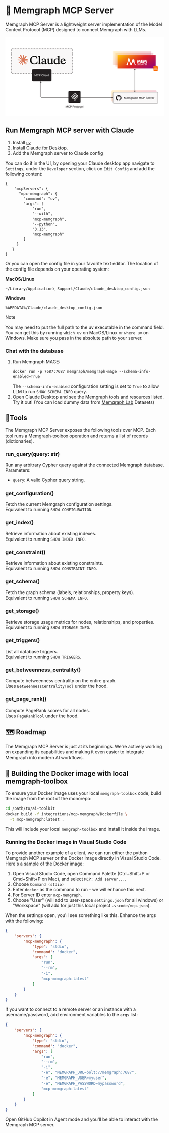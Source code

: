 # 🚀 Memgraph MCP Server

Memgraph MCP Server is a lightweight server implementation of the Model Context Protocol (MCP) designed to connect Memgraph with LLMs.

![mcp-server](./mcp-server.png)

## Run Memgraph MCP server with Claude

1. Install [`uv`](https://docs.astral.sh/uv/getting-started/installation/)
2. Install [Claude for Desktop](https://claude.ai/download).
3. Add the Memgraph server to Claude config

You can do it in the UI, by opening your Claude desktop app navigate to `Settings`, under the `Developer` section, click on `Edit Config` and add the
following content:

```
{
    "mcpServers": {
      "mpc-memgraph": {
        "command": "uv",
        "args": [
            "run",
            "--with",
            "mcp-memgraph",
            "--python",
            "3.13",
            "mcp-memgraph"
        ]
     }
   }
}
```

Or you can open the config file in your favorite text editor. The location of the config file depends on your operating system:

**MacOS/Linux**

```
~/Library/Application\ Support/Claude/claude_desktop_config.json
```

**Windows**

```
%APPDATA%/Claude/claude_desktop_config.json
```

> [!NOTE]  
> You may need to put the full path to the uv executable in the command field. You can get this by running `which uv` on MacOS/Linux or `where uv` on Windows. Make sure you pass in the absolute path to your server.

### Chat with the database

1. Run Memgraph MAGE:
   ```
   docker run -p 7687:7687 memgraph/memgraph-mage --schema-info-enabled=True
   ```
   The `--schema-info-enabled` configuration setting is set to `True` to allow LLM to run `SHOW SCHEMA INFO` query.
2. Open Claude Desktop and see the Memgraph tools and resources listed. Try it out! (You can load dummy data from [Memgraph Lab](https://memgraph.com/docs/data-visualization) Datasets)

## 🔧Tools

The Memgraph MCP Server exposes the following tools over MCP. Each tool runs a Memgraph‐toolbox operation and returns a list of records (dictionaries).

### run_query(query: str)

Run any arbitrary Cypher query against the connected Memgraph database.  
Parameters:

- `query`: A valid Cypher query string.

### get_configuration()

Fetch the current Memgraph configuration settings.  
Equivalent to running `SHOW CONFIGURATION`.

### get_index()

Retrieve information about existing indexes.  
Equivalent to running `SHOW INDEX INFO`.

### get_constraint()

Retrieve information about existing constraints.  
Equivalent to running `SHOW CONSTRAINT INFO`.

### get_schema()

Fetch the graph schema (labels, relationships, property keys).  
Equivalent to running `SHOW SCHEMA INFO`.

### get_storage()

Retrieve storage usage metrics for nodes, relationships, and properties.  
Equivalent to running `SHOW STORAGE INFO`.

### get_triggers()

List all database triggers.  
Equivalent to running `SHOW TRIGGERS`.

### get_betweenness_centrality()

Compute betweenness centrality on the entire graph.  
Uses `BetweennessCentralityTool` under the hood.

### get_page_rank()

Compute PageRank scores for all nodes.  
Uses `PageRankTool` under the hood.

## 🗺️ Roadmap

The Memgraph MCP Server is just at its beginnings. We're actively working on expanding its capabilities and making it even easier to integrate Memgraph into modern AI workflows.

## 🐳 Building the Docker image with local memgraph-toolbox

To ensure your Docker image uses your local `memgraph-toolbox` code, build the image from the root of the monorepo:

```bash
cd /path/to/ai-toolkit
docker build -f integrations/mcp-memgraph/Dockerfile \
  -t mcp-memgraph:latest .
```

This will include your local `memgraph-toolbox` and install it inside the image.

### Running the Docker image in Visual Studio Code

To provide another example of a client, we can run either the python Memgraph MCP server or the Docker image directly in Visual Studio Code. Here's a sample of the Docker image:

1. Open Visual Studio Code, open Command Palette (Ctrl+Shift+P or Cmd+Shift+P on Mac), and select `MCP: Add server...`.
1. Choose `Command (stdio)`
1. Enter `docker` as the command to run - we will enhance this next.
1. For Server ID enter `mcp-memgraph`.
1. Choose "User" (will add to user-space `settings.json` for all windows) or "Workspace" (will add for just this local project `.vscode/mcp.json`).

When the settings open, you'll see something like this. Enhance the args with the following:

```json
{
    "servers": {
        "mcp-memgraph": {
            "type": "stdio",
            "command": "docker",
            "args": [
                "run",
                "--rm",
                "-i",
                "mcp-memgraph:latest"
            ]
        }
    }
}
```

If you want to connect to a remote server or an instance with a username/password, add environment variables to the `args` list:

```json
{
    "servers": {
        "mcp-memgraph": {
            "type": "stdio",
            "command": "docker",
            "args": [
                "run",
                "--rm",
                "-i",
                "-e", "MEMGRAPH_URL=bolt://memgraph:7687",
                "-e", "MEMGRAPH_USER=myuser",
                "-e", "MEMGRAPH_PASSWORD=mypassword",
                "mcp-memgraph:latest"
            ]
        }
    }
}
```

Open GitHub Copilot in Agent mode and you'll be able to interact with the Memgraph MCP server.